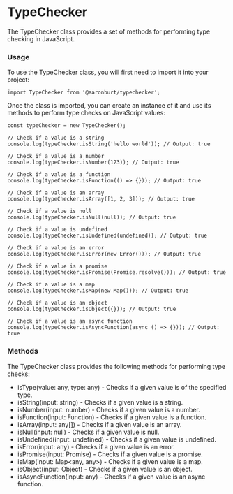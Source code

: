 # TypeChecker
The TypeChecker class provides a set of methods for performing type checking in JavaScript.

### Usage
To use the TypeChecker class, you will first need to import it into your project:

```
import TypeChecker from '@aaronburt/typechecker';
```

Once the class is imported, you can create an instance of it and use its methods to perform type checks on JavaScript values:

```
const typeChecker = new TypeChecker();

// Check if a value is a string
console.log(typeChecker.isString('hello world')); // Output: true

// Check if a value is a number
console.log(typeChecker.isNumber(123)); // Output: true

// Check if a value is a function
console.log(typeChecker.isFunction(() => {})); // Output: true

// Check if a value is an array
console.log(typeChecker.isArray([1, 2, 3])); // Output: true

// Check if a value is null
console.log(typeChecker.isNull(null)); // Output: true

// Check if a value is undefined
console.log(typeChecker.isUndefined(undefined)); // Output: true

// Check if a value is an error
console.log(typeChecker.isError(new Error())); // Output: true

// Check if a value is a promise
console.log(typeChecker.isPromise(Promise.resolve())); // Output: true

// Check if a value is a map
console.log(typeChecker.isMap(new Map())); // Output: true

// Check if a value is an object
console.log(typeChecker.isObject({})); // Output: true

// Check if a value is an async function
console.log(typeChecker.isAsyncFunction(async () => {})); // Output: true
```
### Methods
The TypeChecker class provides the following methods for performing type checks:

- isType(value: any, type: any) - Checks if a given value is of the specified type.
- isString(input: string) - Checks if a given value is a string.
- isNumber(input: number) - Checks if a given value is a number.
- isFunction(input: Function) - Checks if a given value is a function.
- isArray(input: any[]) - Checks if a given value is an array.
- isNull(input: null) - Checks if a given value is null.
- isUndefined(input: undefined) - Checks if a given value is undefined.
- isError(input: any) - Checks if a given value is an error.
- isPromise(input: Promise<any>) - Checks if a given value is a promise.
- isMap(input: Map<any, any>) - Checks if a given value is a map.
- isObject(input: Object) - Checks if a given value is an object.
- isAsyncFunction(input: any) - Checks if a given value is an async function.